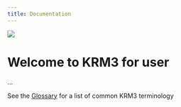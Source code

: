 ```yaml
---
title: Documentation
---
```

<div class="align-center">
<img src="https://upload.wikimedia.org/wikipedia/commons/8/84/Example.svg">
</div>

# Welcome to KRM3 for user

...


See the [Glossary](../../glossary/index.md) for a list of common KRM3 terminology
